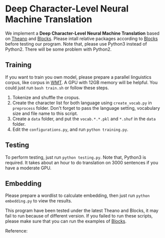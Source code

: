 Deep Character-Level  Neural Machine Translation
============
We implement a **Deep Character-Level Neural Machine Translation** based on [Theano](https://github.com/Theano/Theano) and [Blocks](https://github.com/mila-udem/blocks). Please intall relative packages according to [Blocks](http://blocks.readthedocs.io/en/latest/setup.html) before testing our program. Note that, please use Python3 instead of Python2. There will be some problem with Python2. 

Training
-----------------------
If you want to train you own model, please prepare a parallel linguistics corpus, like corpus in [WMT](http://www.statmt.org/wmt15/translation-task.html). A GPU with 12GB memory will be helpful. You could just run `bash train.sh` or 
follow these steps.
 1. Tokenize and shuffle the cropus.
 2. Create the character list for both language using `create_vocab.py` in `preprocess` folder. Don't forget to pass the language setting, vocabulary size and file name to this script.
 3. Create a `data` folder, and put the `vocab.*.*.pkl` and `*.shuf` in the `data` folder.
 4. Edit the `configurations.py`, and run `python training.py`.


Testing
-----------------------
To perform testing, just run `python testing.py`. Note that, Python3 is required. It takes about an hour to do translation on 3000 sentences if you have a moderate GPU.


Embedding
-----------------------
Please prepare a wordlist to calculate embedding, then just run `python embedding.py` to view the results.


This program have been tested under the latest Theano and Blocks, it may fail to run because of different version. If you failed to run these scripts, please make sure that you can run the examples of [Blocks](https://github.com/mila-udem/blocks-examples).

Reference:

